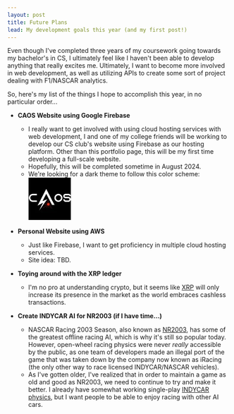 ```yaml
---
layout: post
title: Future Plans
lead: My development goals this year (and my first post!)
---
```


Even though I've completed three years of my coursework going towards my bachelor's in CS, I ultimately feel like I haven't been able to develop anything that really excites me. Ultimately, I want to become more involved in web development, as well as utilizing APIs to create some sort of project dealing with F1/NASCAR analytics.

So, here's my list of the things I hope to accomplish this year, in no particular order...

* **CAOS Website using Google Firebase**
   - I really want to get involved with using cloud hosting services with web development, I and one of my college friends will be working to develop our CS club's website using Firebase as our hosting platform. Other than this portfolio page, this will be my first time developing a full-scale website.  
   - Hopefully, this will be completed sometime in August 2024.<br>
   - We're looking for a dark theme to follow this color scheme: ![caos_logo](/assets/files/caos_logo.jpg)

* **Personal Website using AWS**  
   - Just like Firebase, I want to get proficiency in multiple cloud hosting services.  
   - Site idea: TBD.<br>

* **Toying around with the XRP ledger**  
   - I'm no pro at understanding crypto, but it seems like [XRP](https://xrpl.org/) will only increase its presence in the market as the world embraces cashless transactions.<br>

* **Create INDYCAR AI for NR2003 (if I have time...)**  
   - NASCAR Racing 2003 Season, also known as [NR2003](https://nr2k3.weebly.com/), has some of the greatest offline racing AI, which is why it's still so popular today. However, open-wheel racing physics were never *really* accessible by the public, as one team of developers made an illegal port of the game that was taken down by the company now known as iRacing (the only other way to race licensed INDYCAR/NASCAR vehicles).  
   - As I've gotten older, I've realized that in order to maintain a game as old and good as NR2003, we need to continue to try and make it better. I already have somewhat working single-play [INDYCAR physics](https://github.com/StayCool21/INDYCAR-Edits-for-NR2003), but I want people to be able to enjoy racing with other AI cars.
